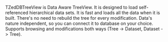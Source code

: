 TZedDBTreeView is Data Aware TreeView. It is designed to load self-referenced hierarchical data sets. It is fast and loads all the data when it is built. There's no need to rebuild the tree for every modification. Data's nature independent, so you can connect it to database on your choice. Supports browsing and modifications both ways (Tree -> Dataset, Dataset -> Tree).
